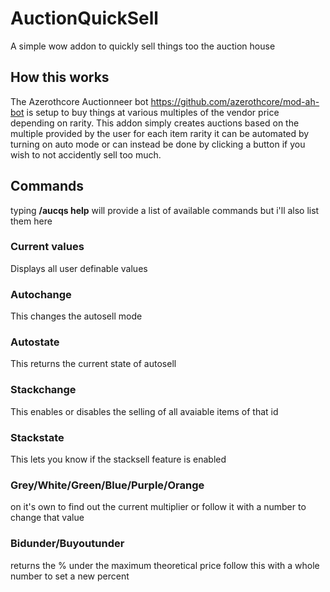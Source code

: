# AuctionQuickSell
A simple wow addon to quickly sell things too the auction house

## How this works
The Azerothcore Auctionneer bot https://github.com/azerothcore/mod-ah-bot is setup to buy things at various multiples of the vendor price depending on rarity.
This addon simply creates auctions based on the multiple provided by the user for each item rarity it can be automated by turning on auto mode or can instead be done by clicking a button if you wish to not accidently sell too much.

## Commands
typing **/aucqs help** will provide a list of available commands but i'll also list them here
### Current values
Displays all user definable values
### Autochange
This changes the autosell mode
### Autostate
This returns the current state of autosell
### Stackchange
This enables or disables the selling of all avaiable items of that id
### Stackstate
This lets you know if the stacksell feature is enabled
### Grey/White/Green/Blue/Purple/Orange
on it's own to find out the current multiplier or follow it with a number to change that value
### Bidunder/Buyoutunder
returns the % under the maximum theoretical price follow this with a whole number to set a new percent




